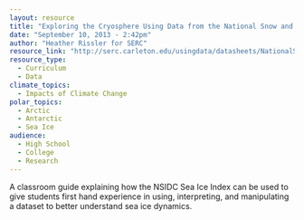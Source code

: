 ```yaml
---
layout: resource
title: "Exploring the Cryosphere Using Data from the National Snow and Ice Data Center"
date: "September 10, 2013 - 2:42pm"
author: "Heather Rissler for SERC"
resource_link: "http://serc.carleton.edu/usingdata/datasheets/NationalSnowIceDC.html"
resource_type:
  - Curriculum
  - Data
climate_topics:
  - Impacts of Climate Change
polar_topics:
  - Arctic
  - Antarctic
  - Sea Ice
audience:
  - High School
  - College
  - Research
---
```


A classroom guide explaining how the NSIDC Sea Ice Index can be used to give students first hand experience in using, interpreting, and manipulating a dataset to better understand sea ice dynamics.